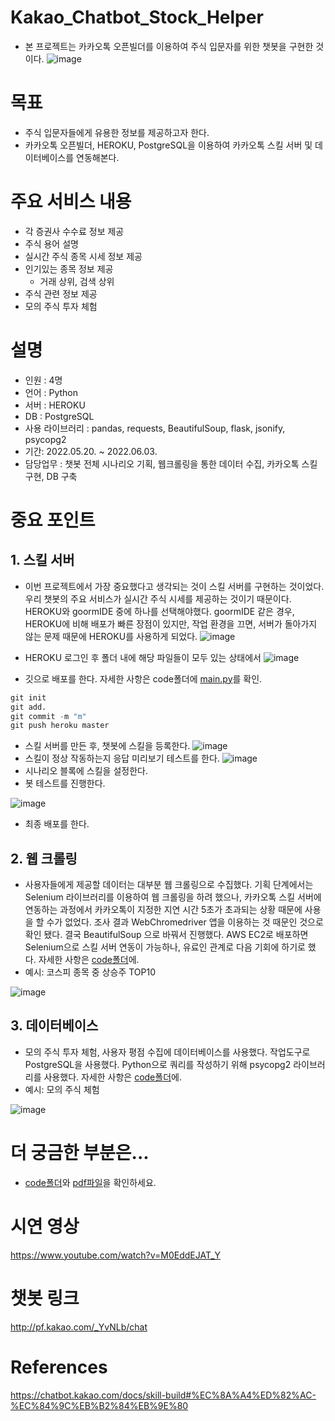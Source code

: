 # Kakao_Chatbot_Stock_Helper
- 본 프로젝트는 카카오톡 오픈빌더를 이용하여 주식 입문자를 위한 챗봇을 구현한 것이다.
![image](https://user-images.githubusercontent.com/101307758/171578468-013ce4e2-e419-4390-8b80-fbb44dd72fc3.png)

# 목표
- 주식 입문자들에게 유용한 정보를 제공하고자 한다.
- 카카오톡 오픈빌더, HEROKU, PostgreSQL을 이용하여 카카오톡 스킬 서버 및 데이터베이스를 연동해본다. 

# 주요 서비스 내용
- 각 증권사 수수료 정보 제공
- 주식 용어 설명
- 실시간 주식 종목 시세 정보 제공
- 인기있는 종목 정보 제공
  - 거래 상위, 검색 상위
- 주식 관련 정보 제공
- 모의 주식 투자 체험
 
# 설명
- 인원 : 4명
- 언어 : Python
- 서버 : HEROKU
- DB : PostgreSQL
- 사용 라이브러리 : pandas, requests, BeautifulSoup, flask, jsonify, psycopg2
- 기간: 2022.05.20. ~ 2022.06.03.
- 담당업무 : 챗봇 전체 시나리오 기획, 웹크롤링을 통한 데이터 수집, 카카오톡 스킬 구현, DB 구축

# 중요 포인트
## 1. 스킬 서버

- 이번 프로젝트에서 가장 중요했다고 생각되는 것이 스킬 서버를 구현하는 것이었다. 우리 챗봇의 주요 서비스가 실시간 주식 시세를 제공하는 것이기 때문이다. HEROKU와 goormIDE 중에 하나를 선택해야했다. goormIDE 같은 경우, HEROKU에 비해 배포가 빠른 장점이 있지만, 작업 환경을 끄면, 서버가 돌아가지 않는 문제 때문에 HEROKU를 사용하게 되었다. 
![image](https://user-images.githubusercontent.com/101307758/171761782-64c035d3-7eb6-485a-8678-2123d24984c8.png)

- HEROKU 로그인 후 폴더 내에 해당 파일들이 모두 있는 상태에서 
![image](https://user-images.githubusercontent.com/101307758/171762093-84ada926-269a-4706-b919-92238d63ae0b.png)
- 깃으로 배포를 한다. 자세한 사항은 code폴더에 [main.py](https://github.com/Griotold/Portfolio/blob/main/Kakao_Chatbot_Stock_Helper/app/main.py)를 확인.

```Python
git init
git add.
git commit -m "m"
git push heroku master

```
- 스킬 서버를 만든 후, 챗봇에 스킬을 등록한다.
![image](https://user-images.githubusercontent.com/101307758/171763370-f8cf0ea0-6836-4ebe-a5f6-0a47d962eb3b.png)
- 스킬이 정상 작동하는지 응답 미리보기 테스트를 한다.
![image](https://user-images.githubusercontent.com/101307758/171763453-f1426077-4ee4-49ba-9f66-865201f2377d.png)
- 시나리오 블록에 스킬을 설정한다.
- 봇 테스트를 진행한다.

![image](https://user-images.githubusercontent.com/101307758/171763641-d3caede9-ecec-4a76-b740-a2134861b073.png)
- 최종 배포를 한다.

## 2. 웹 크롤링
- 사용자들에게 제공할 데이터는 대부분 웹 크롤링으로 수집했다. 기획 단계에서는 Selenium 라이브러리를 이용하여 웹 크롤링을 하려 했으나, 카카오톡 스킬 서버에 연동하는 과정에서 카카오톡이 지정한 지연 시간 5초가 초과되는 상황 때문에 사용을 할 수가 없었다. 조사 결과 WebChromedriver 앱을 이용하는 것 때문인 것으로 확인 됐다. 결국 BeautifulSoup 으로 바꿔서 진행했다. AWS EC2로 배포하면 Selenium으로 스킬 서버 연동이 가능하나, 유료인 관계로 다음 기회에 하기로 했다. 자세한 사항은 [code폴더](https://github.com/Griotold/Portfolio/tree/main/Kakao_Chatbot_Stock_Helper/code)에.
- 예시: 코스피 종목 중 상승주 TOP10

![image](https://user-images.githubusercontent.com/101307758/171768102-41624e26-b398-46a7-8e44-2a02523616fc.png)

## 3. 데이터베이스
- 모의 주식 투자 체험, 사용자 평점 수집에 데이터베이스를 사용했다. 작업도구로 PostgreSQL을 사용했다. Python으로 쿼리를 작성하기 위해 psycopg2 라이브러리를 사용했다. 자세한 사항은 [code폴더](https://github.com/Griotold/Portfolio/tree/main/Kakao_Chatbot_Stock_Helper/code)에.
- 예시: 모의 주식 체험

![image](https://user-images.githubusercontent.com/101307758/171768644-12fc9bd1-42cd-46b1-b71a-253f296d43c1.png)

# 더 궁금한 부분은...
- [code폴더](https://github.com/Griotold/Portfolio/tree/main/Kakao_Chatbot_Stock_Helper/code)와 [pdf파일](https://github.com/Griotold/Portfolio/blob/main/Kakao_Chatbot_Stock_Helper/2%ED%8C%80%20%EC%A7%80%EC%9A%B0%EC%A3%BC%ED%8C%80%20PPT_%EC%B5%9C%EC%A2%85%EB%B3%B8.pdf)을 확인하세요.

# 시연 영상
https://www.youtube.com/watch?v=M0EddEJAT_Y

# 챗봇 링크
http://pf.kakao.com/_YvNLb/chat

# References
https://chatbot.kakao.com/docs/skill-build#%EC%8A%A4%ED%82%AC-%EC%84%9C%EB%B2%84%EB%9E%80
